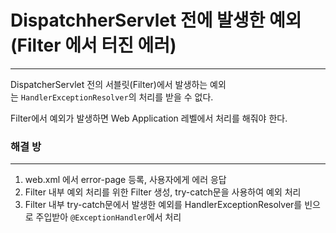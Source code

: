 # DispatchherServlet 전에 발생한 예외 (Filter 에서 터진 에러)

---

DispatcherServlet 전의 서블릿(Filter)에서 발생하는 예외는 `HandlerExceptionResolver`의 처리를 받을 수 없다.

Filter에서 예외가 발생하면 Web Application 레벨에서 처리를 해줘야 한다.

### 해결 방

---

1. web.xml 에서 error-page 등록, 사용자에게 에러 응답
2. Filter 내부 예외 처리를 위한 Filter 생성, try-catch문을 사용하여 예외 처리
3. Filter 내부 try-catch문에서 발생한 예외를 HandlerExceptionResolver를 빈으로 주입받아 `@ExceptionHandler`에서 처리